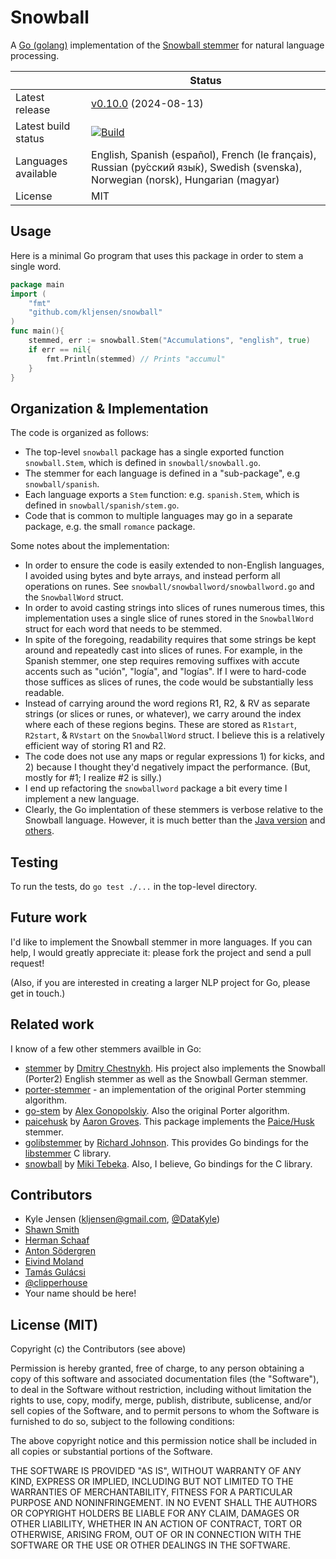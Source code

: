 Snowball
========


A [Go (golang)](http://golang.org) implementation of the
[Snowball stemmer](http://snowball.tartarus.org/)
for natural language processing.


|                      |  Status                   |
| -------------------- | ------------------------- |
| Latest release       |  [v0.10.0](https://github.com/kljensen/snowball/tags) (2024-08-13) |
| Latest build status  |  [![Build](https://github.com/kljensen/snowball/workflows/Build/badge.svg?event=push)](https://github.com/kljensen/snowball/actions)
| Languages available  |  English, Spanish (español), French (le français), Russian (ру́сский язы́к), Swedish (svenska), Norwegian (norsk), Hungarian (magyar)|
| License              |  MIT                      |


## Usage


Here is a minimal Go program that uses this package in order
to stem a single word.

```go
package main
import (
	"fmt"
	"github.com/kljensen/snowball"
)
func main(){
	stemmed, err := snowball.Stem("Accumulations", "english", true)
	if err == nil{
		fmt.Println(stemmed) // Prints "accumul"
	}
}
```


## Organization & Implementation

The code is organized as follows:

* The top-level `snowball` package has a single exported function `snowball.Stem`,
  which is defined in `snowball/snowball.go`.
* The stemmer for each language is defined in a "sub-package", e.g `snowball/spanish`.
* Each language exports a `Stem` function: e.g. `spanish.Stem`,
  which is defined in `snowball/spanish/stem.go`.
* Code that is common to multiple languages may go in a separate package,
  e.g. the small `romance` package.

Some notes about the implementation:

* In order to ensure the code is easily extended to non-English languages,
  I avoided using bytes and byte arrays, and instead perform all operations
  on runes.  See `snowball/snowballword/snowballword.go` and the
  `SnowballWord` struct.
* In order to avoid casting strings into slices of runes numerous times,
  this implementation uses a single slice of runes stored in the `SnowballWord`
  struct for each word that needs to be stemmed.
* In spite of the foregoing, readability requires that some strings be
  kept around and repeatedly cast into slices of runes.  For example,
  in the Spanish stemmer, one step requires removing suffixes with accute
  accents such as "ución", "logía", and "logías".  If I were to hard-code those
  suffices as slices of runes, the code would be substantially less readable.
* Instead of carrying around the word regions R1, R2, & RV as separate strings
  (or slices or runes, or whatever), we carry around the index where each of
  these regions begins.  These are stored as `R1start`, `R2start`, & `RVstart`
  on the `SnowballWord` struct. I believe this is a relatively efficient way of
  storing R1 and R2.
* The code does not use any maps or regular expressions 1) for kicks, and 2) because
  I thought they'd negatively impact the performance. (But, mostly for #1; I realize
  #2 is silly.)
* I end up refactoring the `snowballword` package a bit every time I implement a
  new language.
* Clearly, the Go implentation of these stemmers is verbose relative to the
  Snowball language.  However, it is much better than the
  [Java version](https://github.com/weavejester/snowball-stemmer/blob/master/src/java/org/tartarus/snowball/ext/frenchStemmer.java)
  and [others](https://github.com/patch/lingua-stem-unine-pm5/blob/master/src/frenchStemmerPlus.txt).

## Testing

To run the tests, do `go test ./...` in the top-level directory.

## Future work

I'd like to implement the Snowball stemmer in more languages.
If you can help, I would greatly appreciate it: please fork the project and send
a pull request!

(Also, if you are interested in creating a larger NLP project for Go, please get in touch.)

## Related work

I know of a few other stemmers availble in Go:

* [stemmer](https://github.com/dchest/stemmer) by [Dmitry Chestnykh](https://github.com/dchest).
  His project also
  implements the Snowball (Porter2) English stemmer as well as the Snowball German stemmer.
* [porter-stemmer](https://github.com/a2800276/porter-stemmer.go) - an implementation of the
  original Porter stemming algorithm.
* [go-stem](https://github.com/agonopol/go-stem) by [Alex Gonopolskiy](https://github.com/agonopol).
  Also the original Porter algorithm.
* [paicehusk](https://github.com/Rookii/paicehusk) by [Aaron Groves](https://github.com/rookii).
  This package implements the
  [Paice/Husk](http://www.comp.lancs.ac.uk/computing/research/stemming/)
  stemmer.
* [golibstemmer](https://github.com/rjohnsondev/golibstemmer)
  by [Richard Johnson](https://github.com/rjohnsondev).  This provides Go bindings for the
  [libstemmer](http://snowball.tartarus.org/download.php) C library.
* [snowball](https://bitbucket.org/tebeka/snowball) by [Miki Tebeka](http://web.mikitebeka.com/).
  Also, I believe, Go bindings for the C library.

## Contributors

* Kyle Jensen (kljensen@gmail.com, [@DataKyle](http://twitter.com/datakyle))
* [Shawn Smith](https://github.com/shawnps)
* [Herman Schaaf](https://github.com/hermanschaaf)
* [Anton Södergren](https://github.com/AAAton)
* [Eivind Moland](https://github.com/eivindam)
* [ Tamás Gulácsi](https://github.com/tgulacsi)
* [@clipperhouse](https://github.com/clipperhouse)
* Your name should be here!


## License (MIT)

Copyright (c) the Contributors (see above)

Permission is hereby granted, free of charge, to any person obtaining
a copy of this software and associated documentation files (the
"Software"), to deal in the Software without restriction, including
without limitation the rights to use, copy, modify, merge, publish,
distribute, sublicense, and/or sell copies of the Software, and to
permit persons to whom the Software is furnished to do so, subject to
the following conditions:

The above copyright notice and this permission notice shall be
included in all copies or substantial portions of the Software.

THE SOFTWARE IS PROVIDED "AS IS", WITHOUT WARRANTY OF ANY KIND,
EXPRESS OR IMPLIED, INCLUDING BUT NOT LIMITED TO THE WARRANTIES OF
MERCHANTABILITY, FITNESS FOR A PARTICULAR PURPOSE AND NONINFRINGEMENT.
IN NO EVENT SHALL THE AUTHORS OR COPYRIGHT HOLDERS BE LIABLE FOR ANY
CLAIM, DAMAGES OR OTHER LIABILITY, WHETHER IN AN ACTION OF CONTRACT,
TORT OR OTHERWISE, ARISING FROM, OUT OF OR IN CONNECTION WITH THE
SOFTWARE OR THE USE OR OTHER DEALINGS IN THE SOFTWARE.

